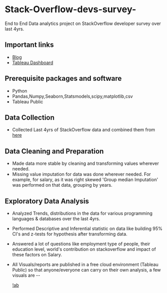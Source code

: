 # Stack-Overflow-devs-survey-
End to End Data analytics project on StackOverflow developer survey over last 4yrs.   

## Important links
* [Blog](https://dvboi.medium.com/portfolio-project-2-last-4yrs-stackoverflow-survey-analysis-53a250e9578f)
* [Tableau Dashboard](https://public.tableau.com/views/StackOverFlowAnalysisLast4Yrs/Story?:language=en-US&:display_count=n&:origin=viz_share_link)     

## Prerequisite packages and software
* Python
* Pandas,Numpy,Seaborn,Statsmodels,scipy,matplotlib,csv
* Tableau Public 

## Data Collection  
* Collected Last 4yrs of StackOverflow data and combined them from [here](https://www.kaggle.com/phuchuynguyen/datarelated-developers-survey-by-stack-overflow?select=survey_final.csv)      

## Data Cleaning and Preparation   
* Made data more stable by cleaning and transforming values wherever needed.
* Missing value imputation for data was done wherever needed. For example, for salary, as it was right skewed 'Group median Imputation' was performed on that data, grouping by years.      

## Exploratory Data Analysis     
* Analyzed Trends, distributions in the data for various programming languages & databases over the last 4yrs.
* Performed Descriptive and Inferential statistic on data like building 95% CI's and z-tests for hypothesis after transforming data.
* Answered a lot of questions like employment type of people, their education level, world's contribution on stackoverflow and impact of these factors on Salary.
* All Visuals/reports are published in a free cloud environment (Tableau Public) so that anyone/everyone can carry on their own analysis, a few visuals are --
    
    [!ab](https://github.com/Dvboi/Stack-Overflow-devs-survey-/blob/master/viz_snap/i1.png)


